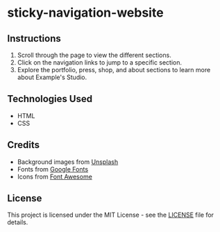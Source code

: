 # sticky-navigation-website

## Instructions

1. Scroll through the page to view the different sections.
2. Click on the navigation links to jump to a specific section.
3. Explore the portfolio, press, shop, and about sections to learn more about Example's Studio.

## Technologies Used

- HTML
- CSS

## Credits

- Background images from [Unsplash](https://unsplash.com/)
- Fonts from [Google Fonts](https://fonts.google.com/)
- Icons from [Font Awesome](https://fontawesome.com/)

## License

This project is licensed under the MIT License - see the [LICENSE](LICENSE) file for details.
